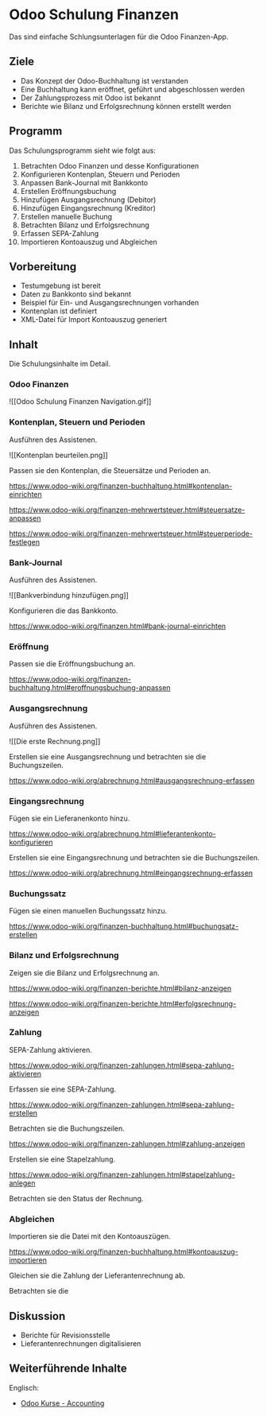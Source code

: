 # Odoo Schulung Finanzen

Das sind einfache Schlungsunterlagen für die Odoo Finanzen-App.

## Ziele

* Das Konzept der Odoo-Buchhaltung ist verstanden
* Eine Buchhaltung kann eröffnet, geführt und abgeschlossen werden
* Der Zahlungsprozess mit Odoo ist bekannt
* Berichte wie Bilanz und Erfolgsrechnung können erstellt werden

## Programm

Das Schulungsprogramm sieht wie folgt aus:
1. Betrachten Odoo Finanzen und desse Konfigurationen
2. Konfigurieren Kontenplan, Steuern und Perioden
3. Anpassen Bank-Journal mit Bankkonto
4. Erstellen Eröffnungsbuchung
5. Hinzufügen Ausgangsrechnung (Debitor)
6. Hinzufügen Eingangsrechnung (Kreditor)
7. Erstellen manuelle Buchung
8. Betrachten Bilanz und Erfolgsrechnung
9. Erfassen SEPA-Zahlung
10. Importieren Kontoauszug und Abgleichen

## Vorbereitung

* Testumgebung ist bereit
* Daten zu Bankkonto sind bekannt
* Beispiel für Ein- und Ausgangsrechnungen vorhanden
* Kontenplan ist definiert
* XML-Datei für Import Kontoauszug generiert

## Inhalt

Die Schulungsinhalte im Detail.

### Odoo Finanzen

![[Odoo Schulung Finanzen Navigation.gif]]

### Kontenplan, Steuern und Perioden

Ausführen des Assistenen.

![[Kontenplan beurteilen.png]]

Passen sie den Kontenplan, die Steuersätze und Perioden an.

<https://www.odoo-wiki.org/finanzen-buchhaltung.html#kontenplan-einrichten>

<https://www.odoo-wiki.org/finanzen-mehrwertsteuer.html#steuersatze-anpassen>

<https://www.odoo-wiki.org/finanzen-mehrwertsteuer.html#steuerperiode-festlegen>

### Bank-Journal

Ausführen des Assistenen.

![[Bankverbindung hinzufügen.png]]

Konfigurieren die das Bankkonto.

<https://www.odoo-wiki.org/finanzen.html#bank-journal-einrichten>

### Eröffnung

Passen sie die Eröffnungsbuchung an.

<https://www.odoo-wiki.org/finanzen-buchhaltung.html#eroffnungsbuchung-anpassen>

### Ausgangsrechnung

Ausführen des Assistenen.

![[Die erste Rechnung.png]]

Erstellen sie eine Ausgangsrechnung und betrachten sie die Buchungszeilen.

<https://www.odoo-wiki.org/abrechnung.html#ausgangsrechnung-erfassen>

### Eingangsrechnung

Fügen sie ein Lieferanenkonto hinzu.

<https://www.odoo-wiki.org/abrechnung.html#lieferantenkonto-konfigurieren>

Erstellen sie eine Eingangsrechnung und betrachten sie die Buchungszeilen.

<https://www.odoo-wiki.org/abrechnung.html#eingangsrechnung-erfassen>

### Buchungssatz

Fügen sie einen manuellen Buchungssatz hinzu.

<https://www.odoo-wiki.org/finanzen-buchhaltung.html#buchungsatz-erstellen>

### Bilanz und Erfolgsrechnung

Zeigen sie die Bilanz und Erfolgsrechnung an.

<https://www.odoo-wiki.org/finanzen-berichte.html#bilanz-anzeigen>

<https://www.odoo-wiki.org/finanzen-berichte.html#erfolgsrechnung-anzeigen>

### Zahlung

SEPA-Zahlung aktivieren.

<https://www.odoo-wiki.org/finanzen-zahlungen.html#sepa-zahlung-aktivieren>

Erfassen sie eine SEPA-Zahlung.

<https://www.odoo-wiki.org/finanzen-zahlungen.html#sepa-zahlung-erstellen>

Betrachten sie die Buchungszeilen.

<https://www.odoo-wiki.org/finanzen-zahlungen.html#zahlung-anzeigen>

Erstellen sie eine Stapelzahlung.

<https://www.odoo-wiki.org/finanzen-zahlungen.html#stapelzahlung-anlegen>

Betrachten sie den Status der Rechnung.

### Abgleichen

Importieren sie die Datei mit den Kontoauszügen.

<https://www.odoo-wiki.org/finanzen-buchhaltung.html#kontoauszug-importieren>

Gleichen sie die Zahlung der Lieferantenrechnung ab.

Betrachten sie die

## Diskussion

* Berichte für Revisionsstelle
* Lieferantenrechnungen digitalisieren

## Weiterführende Inhalte

Englisch:
* [Odoo Kurse - Accounting](https://www.odoo.com/de_DE/slides/accounting-19)